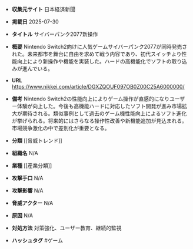 - **収集元サイト**
日本経済新聞

- **掲載日**
2025-07-30

- **タイトル**
サイバーパンク2077新操作

- **概要**
Nintendo Switch2向けに人気ゲームサイバーパンク2077が同時発売された。未来都市を舞台に自由を求めて戦う内容であり、初代スイッチより性能向上により新操作や機能を実装した。ハードの高機能化でソフトの取り込みが進んでいる。

- **URL**
https://www.nikkei.com/article/DGXZQOUF097OB0Z00C25A6000000/

- **備考**
Nintendo Switch2の性能向上によりゲーム操作が直感的になりユーザー体験が向上した。今後も高機能ハードに対応したソフト開発が進み市場拡大が期待される。類似事例として過去のゲーム機性能向上によるソフト進化が挙げられる。将来的にはさらなる操作性改善や新機能追加が見込まれる。市場競争激化の中で差別化が重要となる。

- **分類**
[[脅威トレンド]]

- **組織名**
N/A

- **業種**
[[産業分類]]

- **攻撃手口**
N/A

- **攻撃影響**
N/A

- **脅威アクター**
N/A

- **原因**
N/A

- **対処方法**
対策強化、ユーザー教育、継続的監視

- **ハッシュタグ**
#ゲーム
